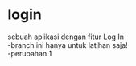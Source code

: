 # login
sebuah aplikasi dengan fitur Log In<br>
-branch ini hanya untuk latihan saja!<br>
-perubahan 1
